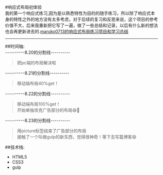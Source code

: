 #响应式布局初体验     
我的第一个响应式练习,因为是以熟悉特性为目的的随手练习，所以除了响应式本身的特性之外的地方没有太多考虑，对于后续的复习和反思来说，这个项目的参考价值不大，后来我重新把它写了一遍，做了一些总结和记录，以后有什么新的想法也会再更新进去的.[maruko0713的响应式布局练习项目和学习总结](https://github.com/maruko0713/licaibao-website)

--------        
        

##时间轴:    
----------8.20的分割线----------        
>把pc端的布局解决啦

----------8.21的分割线----------    
>移动端布局40%get！

----------8.22的分割线----------        
>移动端布局100%get！    
开始单独攻克广告部分的布局😄💪

----------8.23的分割线----------        
>用picture标签结束了广告部分的布局        
接触了一个叫做gulp的新东西，觉得很神奇！等下去写篇博客😄
        
        

##技术栈:    
- HTML5
- CSS3    
- gulp



